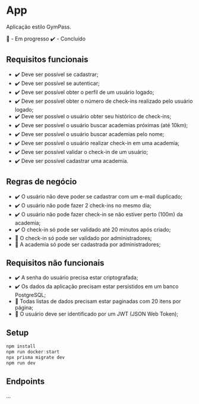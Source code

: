 # App

Aplicação estilo GymPass.

🚧 - Em progresso
✔️ - Concluído

## Requisitos funcionais

- ✔️ Deve ser possível se cadastrar;
- ✔️ Deve ser possível se autenticar;
- ✔️ Deve ser possível obter o perfil de um usuário logado;
- ✔️ Deve ser possível obter o número de check-ins realizado pelo usuário logado;
- ✔️ Deve ser possível o usuário obter seu histórico de check-ins;
- ✔️ Deve ser possível o usuário buscar academias próximas (até 10km);
- ✔️ Deve ser possível o usuário buscar academias pelo nome;
- ✔️ Deve ser possível o usuário realizar check-in em uma academia;
- ✔️ Deve ser possível validar o check-in de um usuário;
- ✔️ Deve ser possível cadastrar uma academia.

## Regras de negócio

- ✔️ O usuário não deve poder se cadastrar com um e-mail duplicado;
- ✔️ O usuário não pode fazer 2 check-ins no mesmo dia;
- ✔️ O usuário não pode fazer check-in se não estiver perto (100m) da academia;
- ✔️ O check-in só pode ser validado até 20 minutos após criado;
- 🚧 O check-in só pode ser validado por administradores;
- 🚧 A academia só pode ser cadastrada por administradores;

## Requisitos não funcionais

- ✔️ A senha do usuário precisa estar criptografada;
- ✔️ Os dados da aplicação precisam estar persistidos em um banco PostgreSQL;
- 🚧 Todas listas de dados precisam estar paginadas com 20 itens por página;
- 🚧 O usuário deve ser identificado por um JWT (JSON Web Token);

## Setup

```powershell
npm install
npm run docker:start
npx prisma migrate dev
npm run dev
```

## Endpoints

...
